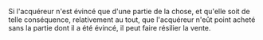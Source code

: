   
 Si l'acquéreur n'est évincé que d'une partie de la chose, et qu'elle soit de telle conséquence, relativement au tout, que l'acquéreur n'eût point acheté sans la partie dont il a été évincé, il peut faire résilier la vente.  

  
